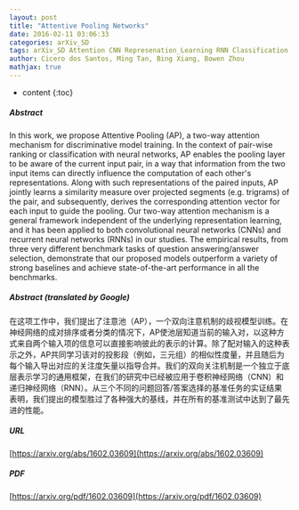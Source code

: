 ```yaml
---
layout: post
title: "Attentive Pooling Networks"
date: 2016-02-11 03:06:33
categories: arXiv_SD
tags: arXiv_SD Attention CNN Represenation_Learning RNN Classification
author: Cicero dos Santos, Ming Tan, Bing Xiang, Bowen Zhou
mathjax: true
---
```


* content
{:toc}

##### Abstract
In this work, we propose Attentive Pooling (AP), a two-way attention mechanism for discriminative model training. In the context of pair-wise ranking or classification with neural networks, AP enables the pooling layer to be aware of the current input pair, in a way that information from the two input items can directly influence the computation of each other's representations. Along with such representations of the paired inputs, AP jointly learns a similarity measure over projected segments (e.g. trigrams) of the pair, and subsequently, derives the corresponding attention vector for each input to guide the pooling. Our two-way attention mechanism is a general framework independent of the underlying representation learning, and it has been applied to both convolutional neural networks (CNNs) and recurrent neural networks (RNNs) in our studies. The empirical results, from three very different benchmark tasks of question answering/answer selection, demonstrate that our proposed models outperform a variety of strong baselines and achieve state-of-the-art performance in all the benchmarks.

##### Abstract (translated by Google)
在这项工作中，我们提出了注意池（AP），一个双向注意机制的歧视模型训练。在神经网络的成对排序或者分类的情况下，AP使池层知道当前的输入对，以这种方式来自两个输入项的信息可以直接影响彼此的表示的计算。除了配对输入的这种表示之外，AP共同学习该对的投影段（例如，三元组）的相似性度量，并且随后为每个输入导出对应的关注度矢量以指导合并。我们的双向关注机制是一个独立于底层表示学习的通用框架，在我们的研究中已经被应用于卷积神经网络（CNN）和递归神经网络（RNN）。从三个不同的问题回答/答案选择的基准任务的实证结果表明，我们提出的模型胜过了各种强大的基线，并在所有的基准测试中达到了最先进的性能。

##### URL
[https://arxiv.org/abs/1602.03609](https://arxiv.org/abs/1602.03609)

##### PDF
[https://arxiv.org/pdf/1602.03609](https://arxiv.org/pdf/1602.03609)

